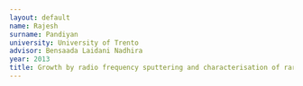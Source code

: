 ```yaml
---
layout: default 
name: Rajesh
surname: Pandiyan
university: University of Trento
advisor: Bensaada Laidani Nadhira
year: 2013
title: Growth by radio frequency sputtering and characterisation of rare earth doped wide bandgap oxides
---
```

